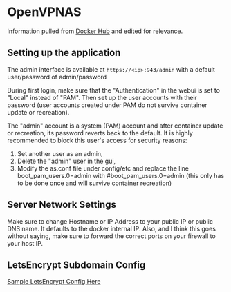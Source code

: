 # OpenVPNAS

Information pulled from [Docker Hub](https://hub.docker.com/r/linuxserver/openvpn-as/) and edited for relevance.

## Setting up the application

The admin interface is available at `https://<ip>:943/admin` with a default user/password of admin/password

During first login, make sure that the "Authentication" in the webui is set to "Local" instead of "PAM". Then set up the user accounts with their password (user accounts created under PAM do not survive container update or recreation).

The "admin" account is a system (PAM) account and after container update or recreation, its password reverts back to the default. It is highly recommended to block this user's access for security reasons:

1. Set another user as an admin,
1. Delete the "admin" user in the gui,
1. Modify the as.conf file under config/etc and replace the line boot_pam_users.0=admin with #boot_pam_users.0=admin (this only has to be done once and will survive container recreation)

## Server Network Settings

Make sure to change Hostname or IP Address to your public IP or public DNS name.  It defaults to the docker internal IP.  Also, and I think this goes without saying, make sure to forward the correct ports on your firewall to your host IP.

## LetsEncrypt Subdomain Config

[Sample LetsEncrypt Config Here](https://pastebin.com/kMQ7f70f)

